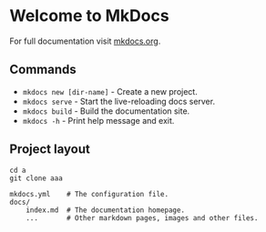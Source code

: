 # Welcome to MkDocs

For full documentation visit [mkdocs.org](https://www.mkdocs.org).

## Commands

* `mkdocs new [dir-name]` - Create a new project.
* `mkdocs serve` - Start the live-reloading docs server.
* `mkdocs build` - Build the documentation site.
* `mkdocs -h` - Print help message and exit.

## Project layout

```shell
cd a
git clone aaa    
```

    mkdocs.yml    # The configuration file.
    docs/
        index.md  # The documentation homepage.
        ...       # Other markdown pages, images and other files.
